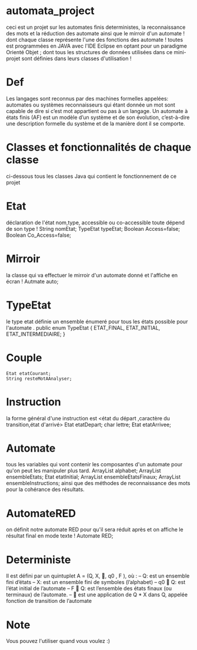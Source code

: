 # automata_project
ceci est un projet sur les automates finis deterministes, 
la reconnaissance des mots et la réduction 
des automate ainsi que le mirroir d'un automate !
dont chaque classe représente l'une des fonctions des automate !
toutes est programmées en JAVA avec l'IDE Eclipse en optant pour 
un paradigme Orienté Objet ;
dont tous les structures de données utilisées dans ce mini-projet 
sont définies dans leurs classes d'utilisation !
# Def 
Les langages sont reconnus par des machines
formelles appelées: automates ou systèmes
reconnaisseurs qui étant donnée un mot sont
capable de dire si c’est mot appartient ou pas à
un langage.
Un automate à états finis (AF) est un modèle d’un
système et de son évolution, c’est-à-dire une
description formelle du système et de la manière
dont il se comporte.
# Classes et fonctionnalités de chaque classe
ci-dessous tous les classes Java qui contient le fonctionnement 
de ce projet
# Etat
déclaration de l'état nom,type, accessible ou co-accessible toute dépend de son 
type !
    String nomEtat;
    TypeEtat typeEtat;
    Boolean Access=false;
    Boolean Co_Access=false;
# Mirroir 
la classe qui va effectuer le mirroir d'un automate donné et l'affiche en écran !
Autmate auto; 
# TypeEtat 
le type etat définie un ensemble énumeré pour tous les états possible 
pour l'automate .
public enum TypeEtat {
    ETAT_FINAL, ETAT_INITIAL, ETAT_INTERMEDIAIRE;
}
# Couple
    Etat etatCourant;
    String resteMotAAnalyser;
# Instruction 
la forme général d'une instruction est <état du départ ,caractère du transition,état d'arrivé>
    Etat etatDepart;
    char lettre;
    Etat etatArrivee;
# Automate 
tous les variables qui vont contenir les composantes d'un automate 
pour qu'on peut les manipuler plus tard. 
    ArrayList<Character> alphabet;
    ArrayList<Etat> ensembleEtats;
    Etat etatInitial;
    ArrayList<Etat> ensembleEtatsFinaux;
    ArrayList<Instruction> ensembleInstructions;
ainsi que des méthodes de reconnaissance des mots pour la cohérance 
des résultats.
 # AutomateRED
on définit notre automate RED pour qu'il sera réduit après et on affiche le résultat 
final en mode texte !
    Automate RED;
 # Deterministe 
Il est défini par un quintuplet A = (Q, X, , q0
, F ),
où :
– Q: est un ensemble fini d’états
– X: est un ensemble fini de symboles (l’alphabet)
– q0  Q: est l’état initial de l’automate
– F  Q: est l’ensemble des états finaux (ou
terminaux) de l’automate.
–  est une application de Q * X dans Q, appelée
fonction de transition de l’automate
 # Note 
Vous pouvez l'utiliser quand vous voulez :) 


